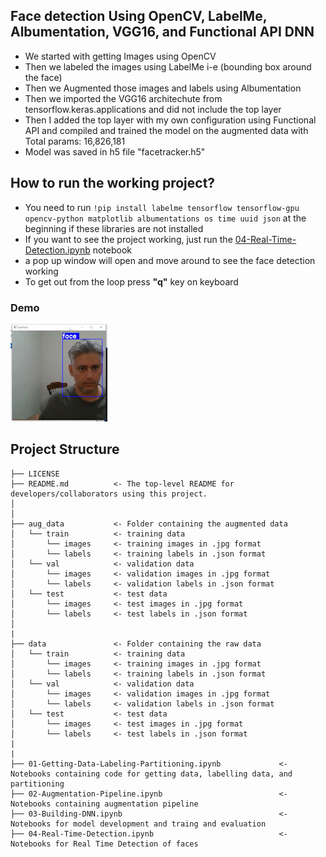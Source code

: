## Face detection Using OpenCV, LabelMe, Albumentation, VGG16, and Functional API DNN
  - We started with getting Images using OpenCV
  - Then we labeled the images using LabelMe i-e (bounding box around the face) 
  - Then we Augmented those images and labels using Albumentation
  - Then we imported the VGG16 architechute from tensorflow.keras.applications and did not include the top layer
  - Then I added the top layer with my own configuration using Functional API and compiled and trained the model on the augmented data with Total params: 16,826,181
  - Model was saved in h5 file "facetracker.h5"
  
## How to run the working project?
  - You need to run ``!pip install labelme tensorflow tensorflow-gpu opencv-python matplotlib albumentations os time uuid json`` at the beginning if these libraries are not installed
  - If you want to see the project working, just run the [04-Real-Time-Detection.ipynb](https://github.com/salmankhaliq22/Object-Detection-Projects/blob/main/face-detection-using-OpenCV-LabelMe-Albumnetation-VGG16-DNN/04-Real-Time-Detection.ipynb) notebook
  - a pop up window will open and move around to see the face detection working
  - To get out from the loop press **"q"** key on keyboard
  
  ### Demo
  ![Face Detection](https://github.com/salmankhaliq22/Object-Detection-Projects/blob/main/face-detection-using-OpenCV-LabelMe-Albumnetation-VGG16-DNN/Demo/Demo_2_AdobeExpress.gif)
  
## Project Structure

    ├── LICENSE
    ├── README.md          <- The top-level README for developers/collaborators using this project.
    │ 
    │
    ├── aug_data           <- Folder containing the augmented data
    │   └── train          <- training data
    │       └── images     <- training images in .jpg format
    │       └── labels     <- training labels in .json format
    │   └── val            <- validation data
    │       └── images     <- validation images in .jpg format
    │       └── labels     <- validation labels in .json format
    │   └── test           <- test data
    │       └── images     <- test images in .jpg format
    │       └── labels     <- test labels in .json format
    │
    |
    ├── data               <- Folder containing the raw data
    │   └── train          <- training data
    │       └── images     <- training images in .jpg format
    │       └── labels     <- training labels in .json format
    │   └── val            <- validation data
    │       └── images     <- validation images in .jpg format
    │       └── labels     <- validation labels in .json format
    │   └── test           <- test data
    │       └── images     <- test images in .jpg format
    │       └── labels     <- test labels in .json format
    |
    |
    ├── 01-Getting-Data-Labeling-Partitioning.ipynb             <- Notebooks containing code for getting data, labelling data, and partitioning
    ├── 02-Augmentation-Pipeline.ipynb                          <- Notebooks containing augmentation pipeline
    ├── 03-Building-DNN.ipynb                                   <- Notebooks for model development and traing and evaluation
    ├── 04-Real-Time-Detection.ipynb                            <- Notebooks for Real Time Detection of faces
    
